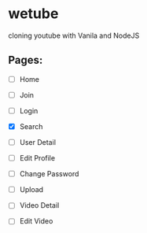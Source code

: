 # wetube
 cloning youtube with Vanila and NodeJS

 ## Pages:
    
- [ ] Home
- [ ] Join
- [ ] Login
- [x] Search
- [ ] User Detail
- [ ] Edit Profile
- [ ] Change Password
- [ ] Upload
- [ ] Video Detail
- [ ] Edit Video

